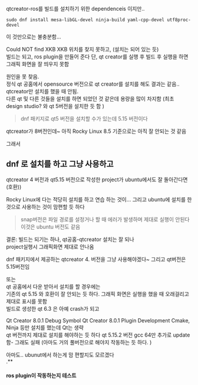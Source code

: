 qtcreator-ros를 빌드를 설치하기 위한 dependenceis 이지만..

```
sudo dnf install mesa-libGL-devel ninja-build yaml-cpp-devel utf8proc-devel 
```

이 것만으로는 불충분함...

Could NOT find XKB  XKB 위치를 찾지 못하고, (설치는 되어 있는 듯)   
빌드는 되고, ros plugin을 만들어 준다
단, qt creator를 실행 후 빌드 후 실행을 하면 그래픽 화면을 잘 띄우지 못함

원인을 못 찾음.  
정식 qt 공홈에서 opensource 버전으로 qt creator를 설치를 해도 결과는 같음.. 
qtcreator만 설치를 했을 때 안됨.   
다른 qt 및 다른 것들을 설치를 하면 되었던 것 같은데 용량을 많이 차지함 
(최초 design studio? 와 qt 5버전을 설치한 듯 함 )

> dnf 패키지로 qt5 버전을 설치할 수가 있는데 5.15 버전이다

qtcreator가 8버전인데~ 아직 Rocky Linux 8.5 기준으로는 아직 잘 안되는 것 같음

그래서 
## dnf 로 설치를 하고 그냥 사용하고  
qtcreator 4 버전과 qt5.15 버전으로 작성한 project가 ubuntu에서도 잘 돌아간다면  (호환))

Rocky Linux에 다는 적당히 설치를 하고 연습 하는 것이...
그리고 ubuntu에 설치를 한 것으로 사용하는 것이 맘편할 듯 하다  

> snap버전은 파일 경로를 설정거나 할 때 에러가 발생하며 제대로 실행이 안된다  
> 이것은 ubuntu 버전도 같음   


결론: 
빌드는 되기는 하나, qt공홈-qtcreator  설치는 잘 되나   
project실행시 그래픽화면 제대로 안나옴  

dnf 패키지에서 제공하는 qtcreator 4. 버전을 그냥 사용해야겠다~
그리고 qt버전은 5.15버전임 

또는  
qt 공홈에서 다운 받아서 설치를 할 경우에는  
기존의 qt 5.15 와 호환이 잘 안되는 듯 하다. 그래픽 화면은 실행을 했을 때 오래걸리고 제대로 표시를 못함  
빌드로 생성한 qt 6.3 은 아예 crash가 되고  


Qt Creator 8.0.1 Debug Symbol
Qt Creator 8.0.1 Plugin Development
Cmake, Ninja 등만 설치를 했는데 Qt는 생략    
qt 버전까지 제대로 설치를 해야하는 듯 하다 
qt 5.15.2 버전 gcc 64만 추가로 update함- 그래도 실패
(아마도 거의 풀버전으로 해야지 작동하는 듯 하다. )

아마도.. ubunut에서 하는게 맘 편할지도 모르겠다  
.**
#### ros plugin이 작동하는지 테스트



